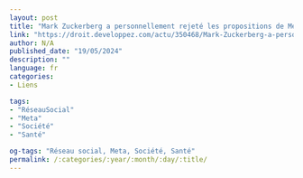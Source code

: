 ```yaml
---
layout: post
title: "Mark Zuckerberg a personnellement rejeté les propositions de Meta visant à améliorer la santé mentale des adolescents"
link: "https://droit.developpez.com/actu/350468/Mark-Zuckerberg-a-personnellement-rejete-les-propositions-de-Meta-visant-a-ameliorer-la-sante-mentale-des-adolescents-selon-des-documents-judiciaires"
author: N/A
published_date: "19/05/2024"
description: ""
language: fr
categories:
- Liens

tags:
- "RéseauSocial"
- "Meta"
- "Société"
- "Santé"

og-tags: "Réseau social, Meta, Société, Santé"
permalink: /:categories/:year/:month/:day/:title/
---
```

